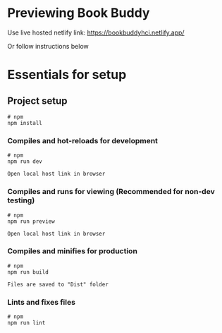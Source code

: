 # Previewing Book Buddy
Use live hosted netlify link: https://bookbuddyhci.netlify.app/

Or follow instructions below

# Essentials for setup

## Project setup

```
# npm
npm install
```

### Compiles and hot-reloads for development

```
# npm
npm run dev

Open local host link in browser
```

### Compiles and runs for viewing (Recommended for non-dev testing)

```
# npm
npm run preview

Open local host link in browser
```

### Compiles and minifies for production

```
# npm
npm run build

Files are saved to "Dist" folder
```

### Lints and fixes files

```
# npm
npm run lint
```
